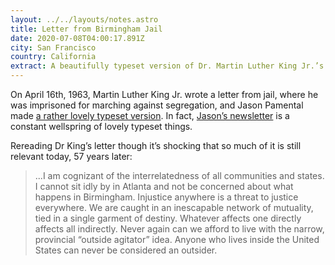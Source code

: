 ```yaml
---
layout: ../../layouts/notes.astro
title: Letter from Birmingham Jail
date: 2020-07-08T04:00:17.891Z
city: San Francisco
country: California
extract: A beautifully typeset version of Dr. Martin Luther King Jr.’s letter.
---
```


On April 16th, 1963, Martin Luther King Jr. wrote a letter from jail, where he was imprisoned for marching against segregation, and Jason Pamental made [a rather lovely typeset version](https://letterfromjail.com). In fact, [Jason’s newsletter](https://rwt.io/newsletter) is a constant wellspring of lovely typeset things.

Rereading Dr King’s letter though it’s shocking that so much of it is still relevant today, 57 years later:

> ...I am cognizant of the interrelatedness of all communities and states. I cannot sit idly by in Atlanta and not be concerned about what happens in Birmingham. Injustice anywhere is a threat to justice everywhere. We are caught in an inescapable network of mutuality, tied in a single garment of destiny. Whatever affects one directly affects all indirectly. Never again can we afford to live with the narrow, provincial “outside agitator” idea. Anyone who lives inside the United States can never be considered an outsider.
